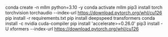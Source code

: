 conda create -n mllm python=3.10 -y
conda activate mllm
pip3 install torch torchvision torchaudio --index-url https://download.pytorch.org/whl/cu126
pip install -r requirements.txt
pip install deepspeed transformers
conda install -c nvidia cuda-compiler
pip install 'accelerate>=0.26.0'
pip3 install -U xformers --index-url https://download.pytorch.org/whl/cu126